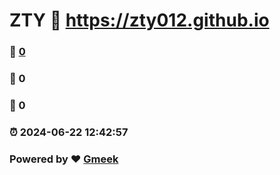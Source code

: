 # ZTY :link: https://zty012.github.io 
### :page_facing_up: [0](https://zty012.github.io/tag.html) 
### :speech_balloon: 0 
### :hibiscus: 0 
### :alarm_clock: 2024-06-22 12:42:57 
### Powered by :heart: [Gmeek](https://github.com/Meekdai/Gmeek)

